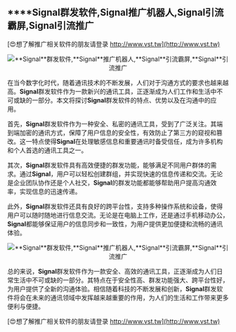 ## ****Signal**群发软件,**Signal**推广机器人,**Signal**引流霸屏,**Signal**引流推广**

[😍想了解推广相关软件的朋友请登录 http://www.vst.tw](http://www.vst.tw)

 <center><img src="https://vst.tw/MP4/tuiguang/png/8.png" alt="**Signal**群发软件,**Signal**推广机器人,**Signal**引流霸屏,**Signal**引流推广"></center>

在当今数字化时代，随着通讯技术的不断发展，人们对于沟通方式的要求也越来越高。**Signal**群发软件作为一款新兴的通讯工具，正逐渐成为人们工作和生活中不可或缺的一部分。本文将探讨**Signal**群发软件的特点、优势以及在沟通中的应用。

首先，**Signal**群发软件作为一种安全、私密的通讯工具，受到了广泛关注。其端到端加密的通讯方式，保障了用户信息的安全性，有效防止了第三方的窥视和篡改。这一特点使得**Signal**在处理敏感信息和重要通讯时备受信任，成为许多机构和个人首选的通讯工具之一。

其次，**Signal**群发软件具有高效便捷的群发功能，能够满足不同用户群体的需求。通过**Signal**，用户可以轻松创建群组，并实现快速的信息传递和交流。无论是企业团队协作还是个人社交，**Signal**的群发功能都能够帮助用户提高沟通效率，实现信息的迅速传递。

此外，**Signal**群发软件还具有良好的跨平台性，支持多种操作系统和设备，使得用户可以随时随地进行信息交流。无论是在电脑上工作，还是通过手机移动办公，**Signal**都能够保证用户的信息同步和一致性，为用户提供更加便捷和流畅的通讯体验。

 <center><img src="https://vst.tw/MP4/tuiguang/png/8.png" alt="**Signal**群发软件,**Signal**推广机器人,**Signal**引流霸屏,**Signal**引流推广"></center>

总的来说，**Signal**群发软件作为一款安全、高效的通讯工具，正逐渐成为人们日常生活中不可或缺的一部分。其特点在于安全性高、群发功能强大、跨平台性好，为用户提供了全新的沟通体验。相信随着科技的不断发展和创新，**Signal**群发软件将会在未来的通讯领域中发挥越来越重要的作用，为人们的生活和工作带来更多便利与便捷。

[😍想了解推广相关软件的朋友请登录 http://www.vst.tw](http://www.vst.tw)



